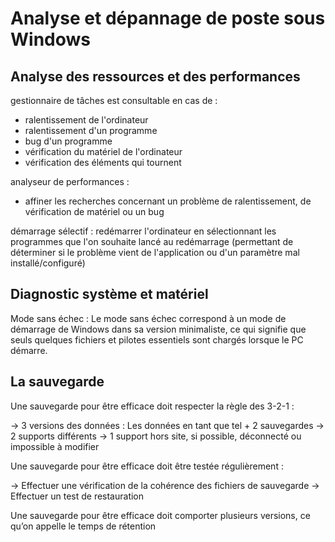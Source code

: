 
# Analyse et dépannage de poste sous Windows


## Analyse des ressources et des performances 

gestionnaire de tâches est consultable en cas de : 
- ralentissement de l'ordinateur
- ralentissement d'un programme
- bug d'un programme
- vérification du matériel de l'ordinateur 
- vérification des éléments qui tournent 

analyseur de performances :
- affiner les recherches concernant un problème de ralentissement, de vérification de matériel ou un bug 

démarrage sélectif : redémarrer l'ordinateur en sélectionnant les programmes que l'on souhaite lancé au redémarrage (permettant de déterminer si le problème vient de l'application ou d'un paramètre mal installé/configuré)

## Diagnostic système et matériel 

Mode sans échec : Le mode sans échec correspond à un mode de démarrage de Windows
dans sa version minimaliste, ce qui signifie que seuls quelques fichiers et pilotes essentiels sont chargés lorsque le PC démarre.

## La sauvegarde


Une sauvegarde pour être efficace doit respecter la règle des 3-2-1 :

→ 3 versions des données : Les données en tant que tel + 2 sauvegardes
→ 2 supports différents
→ 1 support hors site, si possible, déconnecté ou impossible à modifier

Une sauvegarde pour être efficace doit être testée régulièrement :

→ Effectuer une vérification de la cohérence des fichiers de sauvegarde
→ Effectuer un test de restauration

Une sauvegarde pour être efficace doit comporter plusieurs versions, ce
qu’on appelle le temps de rétention


